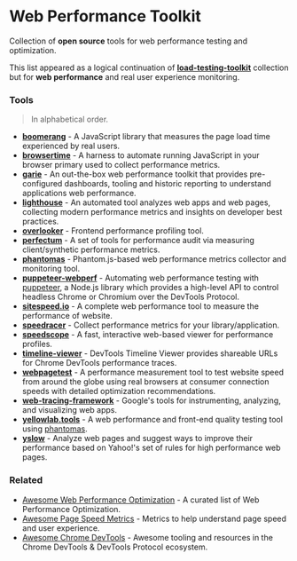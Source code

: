 # Web Performance Toolkit

Collection of **open source** tools for web performance testing and optimization.

This list appeared as a logical continuation of [__load-testing-toolkit__](https://github.com/aliesbelik/load-testing-toolkit) collection but for **web performance** and real user experience monitoring.

### Tools

> In alphabetical order.

* [__boomerang__](https://github.com/akamai/boomerang) - A JavaScript library that measures the page load time experienced by real users.
* [__browsertime__](https://github.com/sitespeedio/browsertime) - A harness to automate running JavaScript in your browser primary used to collect performance metrics.
* [__garie__](https://github.com/boyney123/garie) - An out-the-box web performance toolkit that provides pre-configured dashboards, tooling and historic reporting to understand applications web performance.
* [__lighthouse__](https://github.com/GoogleChrome/lighthouse) - An automated tool analyzes web apps and web pages, collecting modern performance metrics and insights on developer best practices.
* [__overlooker__](https://github.com/overlookerjs/overlooker) - Frontend performance profiling tool.
* [__perfectum__](https://github.com/TinkoffCreditSystems/perfectum) - A set of tools for performance audit via measuring client/synthetic performance metrics.
* [__phantomas__](https://github.com/macbre/phantomas) - Phantom.js-based web performance metrics collector and monitoring tool.
* [__puppeteer-webperf__](https://github.com/addyosmani/puppeteer-webperf) - Automating web performance testing with [puppeteer](https://github.com/puppeteer/puppeteer), a Node.js library which provides a high-level API to control headless Chrome or Chromium over the DevTools Protocol.
* [__sitespeed.io__](https://github.com/sitespeedio/sitespeed.io) - A complete web performance tool to measure the performance of website.
* [__speedracer__](https://github.com/speedracer/speedracer) - Collect performance metrics for your library/application.
* [__speedscope__](https://github.com/jlfwong/speedscope) - A fast, interactive web-based viewer for performance profiles.
* [__timeline-viewer__](https://github.com/ChromeDevTools/timeline-viewer) - DevTools Timeline Viewer provides shareable URLs for Chrome DevTools performance traces.
* [__webpagetest__](https://github.com/WPO-Foundation/webpagetest) - A performance measurement tool to test website speed from around the globe using real browsers at consumer connection speeds with detailed optimization recommendations.
* [__web-tracing-framework__](https://github.com/google/tracing-framework) - Google's tools for instrumenting, analyzing, and visualizing web apps.
* [__yellowlab.tools__](https://github.com/YellowLabTools/YellowLabTools) - A web performance and front-end quality testing tool using [phantomas](https://github.com/macbre/phantomas).
* [__yslow__](https://github.com/marcelduran/yslow) - Analyze web pages and suggest ways to improve their performance based on Yahoo!'s set of rules for high performance web pages.

### Related

* [Awesome Web Performance Optimization](https://github.com/davidsonfellipe/awesome-wpo) - A curated list of Web Performance Optimization.
* [Awesome Page Speed Metrics](https://github.com/csabapalfi/awesome-pagespeed-metrics) - Metrics to help understand page speed and user experience.
* [Awesome Chrome DevTools](https://github.com/ChromeDevTools/awesome-chrome-devtools) - Awesome tooling and resources in the Chrome DevTools & DevTools Protocol ecosystem.

